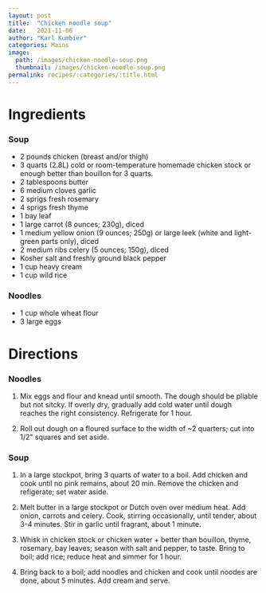 ```yaml
---
layout: post
title:  "Chicken noodle soup"
date:   2021-11-06
author: "Karl Kumbier"
categories: Mains
image:
  path: /images/chicken-noodle-soup.png
  thumbnail: /images/chicken-noodle-soup.png
permalink: recipes/:categories/:title.html
---
```


# Ingredients

### Soup
* 2 pounds chicken (breast and/or thigh)
* 3 quarts (2.8L) cold or room-temperature homemade chicken stock or enough better than bouillon for 3 quarts.
* 2 tablespoons butter
* 6 medium cloves garlic
* 2 sprigs fresh rosemary
* 4 sprigs fresh thyme
* 1 bay leaf
* 1 large carrot (8 ounces; 230g), diced
* 1 medium yellow onion (9 ounces; 250g) or large leek (white and light-green parts only), diced
* 2 medium ribs celery (5 ounces; 150g), diced
* Kosher salt and freshly ground black pepper
* 1 cup heavy cream
* 1 cup wild rice

### Noodles
* 1 cup whole wheat flour
* 3 large eggs

# Directions
### Noodles
1. Mix eggs and flour and knead until smooth. The dough should be pliable but
   not sitcky. If overly dry, gradually add cold water until dough reaches the
right consistency. Refrigerate for 1 hour.

2. Roll out dough on a floured surface to the width of ~2 quarters; cut into
   1/2" squares and set aside.

### Soup
1. In a large stockpot, bring 3 quarts of water to a boil. Add chicken
   and cook until no pink remains, about 20 min. Remove the chicken and
refigerate; set water aside. 

2. Melt butter in a large stockpot or Dutch oven over medium heat. Add onion,
   carrots and celery. Cook, stirring occasionally, until tender, about 3-4
minutes. Stir in garlic until fragrant, about 1 minute.  

3. Whisk in chicken stock or chicken water + better than bouillon, thyme,
   rosemary, bay leaves; season with salt and pepper, to taste. Bring to boil;
add rice; reduce heat and simmer for 1 hour. 

4. Bring back to a boil; add noodles and chicken and cook until noodes are done,
   about 5 minutes. Add cream and serve.
